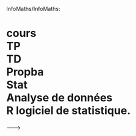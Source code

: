 
InfoMaths/InfoMaths:
<h1>cours<br>
TP<br>
TD<br>
Propba<br>
Stat<br>
Analyse de données<br>
R logiciel de statistique.<br> </h1>
--->
